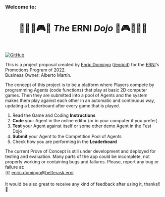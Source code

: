 ### Welcome to: 

# <center>👩‍💻🤖🎮👾 _The_ ERNI _Dojo_ 👾🎮🤖👨‍💻 </center>

<br />

[![GitHub][github_badge]][github_link] 

This is a project proposal created by [Enric Domingo](https://www.linkedin.com/in/e-domingo/) ([/enricd](https://github.com/enricd)) for the [ERNI](betterask.erni)'s Promotions Program of 2022.  
Business Owner: Alberto Martín.

The concept of this project is to be a platform where Players compete by programming Agents (code functions) that play at basic 2D computer games. Then they are submitted into a pool of Agents and the system makes them play against each other in an automatic and continuous way, updating a Leaderboard after every game that is played.

1. Read the Game and Coding __Instructions__
2. __Code__ your Agent in the online editor (or in your computer if you prefer)
3. __Test__ your Agent against itself or some other demo Agent in the Test Dojo
4. __Submit__ your Agent to the Competition Pool of Agents
5. Check how you are performing in the __Leaderboard__

The current Prove of Concept is still under development and deployed for testing and evaluation. Many parts of the app could be incomplete, not properly working or containing bugs and failures. Please, report any bug or failure at:  
✉️ enric.domingo@betterask.erni

It would be also great to receive any kind of feedback after using it, thanks!! 🤗


[github_badge]: https://badgen.net/badge/icon/GitHub?icon=github&color=black&label
[github_link]: https://github.com/enricd/the_erni_dojo
